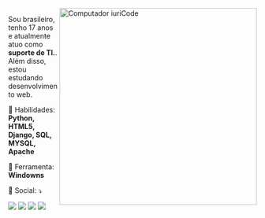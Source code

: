 <img src="https://raw.githubusercontent.com/MicaelliMedeiros/micaellimedeiros/master/image/computer-illustration.png" min-width="400px" max-width="400px" width="400px" align="right" alt="Computador iuriCode">

<p align="left"> 
 Sou brasileiro, tenho 17 anos e atualmente atuo como <strong>suporte de TI.</strong>.<br>
Além disso, estou estudando desenvolvimento web.
</p>

<p align="left">
  🦄 Habilidades: <strong>Python, HTML5, Django, SQL, MYSQL, Apache</strong>
</p>

<p align="left">
  💼 Ferramenta: <strong>Windowns</strong>
</p>

<p align="left">
  💌 Social: ⤵️
</p>

<p align="left">
  <a href="mailto:moisescgb523@gmail.com" alt="Gmail">
  <img src="https://img.shields.io/badge/-Gmail-FF0000?style=flat-square&labelColor=FF0000&logo=gmail&logoColor=white&link=mailto:moisescgb523@gmail.com" /></a>

  <a href="https://www.linkedin.com/in/moisesdecastrosampaio/" alt="Linkedin">
  <img src="https://img.shields.io/badge/-Linkedin-0e76a8?style=flat-square&logo=Linkedin&logoColor=white&link=https://www.linkedin.com/in/moisesdecastrosampaio/" /></a>

  <a href="https://wa.me/5563984446049?text=Ol%C3%A1%2C+estou+entrando+em+contato+pelo+github" alt="WhatsApp">
  <img src="https://img.shields.io/badge/-WhatsApp-25d366?style=flat-square&labelColor=25d366&logo=whatsapp&logoColor=white&link=https://wa.me/5563984446049?text=Ol%C3%A1%2C+estou+entrando+em+contato+pelo+github"/></a>

  <a href="https://instagram.com/castro_pmw/" alt="Instagram">
  <img src="https://img.shields.io/badge/-Instagram-DF0174?style=flat-square&labelColor=DF0174&logo=instagram&logoColor=white&link=https://instagram.com/castro_pmw/"/></a>
</p>  
